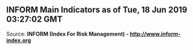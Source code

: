 ## INFORM Main Indicators as of Tue, 18 Jun 2019 03:27:02 GMT

Source: **INFORM (Index For Risk Management) - http://www.inform-index.org**